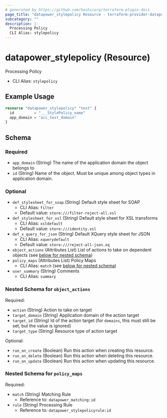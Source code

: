 ```yaml
---
# generated by https://github.com/hashicorp/terraform-plugin-docs
page_title: "datapower_stylepolicy Resource - terraform-provider-datapower"
subcategory: ""
description: |-
  Processing Policy
  CLI Alias: stylepolicy
---
```


# datapower_stylepolicy (Resource)

Processing Policy
  - CLI Alias: `stylepolicy`

## Example Usage

```terraform
resource "datapower_stylepolicy" "test" {
  id         = "___StylePolicy_name"
  app_domain = "acc_test_domain"
}
```

<!-- schema generated by tfplugindocs -->
## Schema

### Required

- `app_domain` (String) The name of the application domain the object belongs to
- `id` (String) Name of the object. Must be unique among object types in application domain.

### Optional

- `def_stylesheet_for_soap` (String) Default style sheet for SOAP
  - CLI Alias: `filter`
  - Default value: `store:///filter-reject-all.xsl`
- `def_stylesheet_for_xsl` (String) Default style sheet for XSL transforms
  - CLI Alias: `xsldefault`
  - Default value: `store:///identity.xsl`
- `def_x_query_for_json` (String) Default XQuery style sheet for JSON
  - CLI Alias: `xquerydefault`
  - Default value: `store:///reject-all-json.xq`
- `object_actions` (Attributes List) List of actions to take on dependent objects (see [below for nested schema](#nestedatt--object_actions))
- `policy_maps` (Attributes List) Policy Maps
  - CLI Alias: `match` (see [below for nested schema](#nestedatt--policy_maps))
- `user_summary` (String) Comments
  - CLI Alias: `summary`

<a id="nestedatt--object_actions"></a>
### Nested Schema for `object_actions`

Required:

- `action` (String) Action to take on target
- `target_domain` (String) Application domain of the action target
- `target_id` (String) Id of the action target (for `domains`, this must still be set, but the value is ignored)
- `target_type` (String) Resource type of action target

Optional:

- `run_on_create` (Boolean) Run this action when creating this resource.
- `run_on_delete` (Boolean) Run this action when deleting this resource.
- `run_on_update` (Boolean) Run this action when updating this resource.


<a id="nestedatt--policy_maps"></a>
### Nested Schema for `policy_maps`

Required:

- `match` (String) Matching Rule
  - Reference to: `datapower_matching:id`
- `rule` (String) Processing Rule
  - Reference to: `datapower_stylepolicyrule:id`
